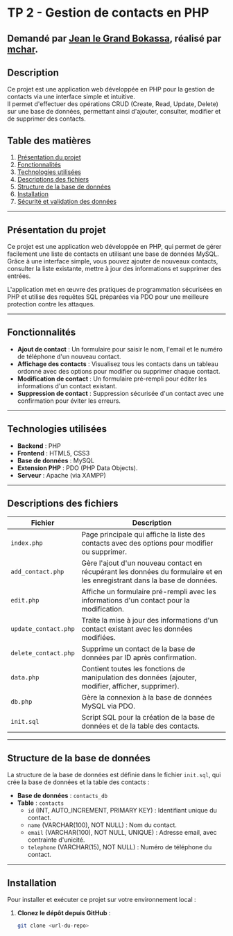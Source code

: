# TP 2 - Gestion de contacts en PHP

## Demandé par [Jean le Grand Bokassa](https://github.com/jlbokass), réalisé par [mchar](https://github.com/mchaaar).

## Description
Ce projet est une application web développée en PHP pour la gestion de contacts via une interface simple et intuitive.  
Il permet d'effectuer des opérations CRUD (Create, Read, Update, Delete) sur une base de données, permettant ainsi d'ajouter, consulter, modifier et de supprimer des contacts.  

## Table des matières
1. [Présentation du projet](#présentation-du-projet)
2. [Fonctionnalités](#fonctionnalités)
3. [Technologies utilisées](#technologies-utilisées)
4. [Descriptions des fichiers](#descriptions-des-fichiers)
5. [Structure de la base de données](#structure-de-la-base-de-données)
6. [Installation](#installation)
7. [Sécurité et validation des données](#sécurité-et-validation-des-données)

---

## Présentation du projet
Ce projet est une application web développée en PHP, qui permet de gérer facilement une liste de contacts en utilisant une base de données MySQL.  
Grâce à une interface simple, vous pouvez ajouter de nouveaux contacts, consulter la liste existante, mettre à jour des informations et supprimer des entrées. 

L'application met en œuvre des pratiques de programmation sécurisées en PHP et utilise des requêtes SQL préparées via PDO pour une meilleure protection contre les attaques.  

---

## Fonctionnalités
- **Ajout de contact** : Un formulaire pour saisir le nom, l'email et le numéro de téléphone d'un nouveau contact.
- **Affichage des contacts** : Visualisez tous les contacts dans un tableau ordonné avec des options pour modifier ou supprimer chaque contact.
- **Modification de contact** : Un formulaire pré-rempli pour éditer les informations d'un contact existant.
- **Suppression de contact** : Suppression sécurisée d'un contact avec une confirmation pour éviter les erreurs.

---

## Technologies utilisées
- **Backend** : PHP
- **Frontend** : HTML5, CSS3
- **Base de données** : MySQL
- **Extension PHP** : PDO (PHP Data Objects).
- **Serveur** : Apache (via XAMPP)

---

## Descriptions des fichiers

| Fichier              | Description |
|----------------------|-------------|
| `index.php`          | Page principale qui affiche la liste des contacts avec des options pour modifier ou supprimer. |
| `add_contact.php`    | Gère l'ajout d'un nouveau contact en récupérant les données du formulaire et en les enregistrant dans la base de données. |
| `edit.php`           | Affiche un formulaire pré-rempli avec les informations d'un contact pour la modification. |
| `update_contact.php` | Traite la mise à jour des informations d'un contact existant avec les données modifiées. |
| `delete_contact.php` | Supprime un contact de la base de données par ID après confirmation. |
| `data.php`           | Contient toutes les fonctions de manipulation des données (ajouter, modifier, afficher, supprimer). |
| `db.php`             | Gère la connexion à la base de données MySQL via PDO. |
| `init.sql`           | Script SQL pour la création de la base de données et de la table des contacts. |

---

## Structure de la base de données
La structure de la base de données est définie dans le fichier `init.sql`, qui crée la base de données et la table des contacts :

- **Base de données** : `contacts_db`
- **Table** : `contacts`
  - `id` (INT, AUTO_INCREMENT, PRIMARY KEY) : Identifiant unique du contact.
  - `name` (VARCHAR(100), NOT NULL) : Nom du contact.
  - `email` (VARCHAR(100), NOT NULL, UNIQUE) : Adresse email, avec contrainte d'unicité.
  - `telephone` (VARCHAR(15), NOT NULL) : Numéro de téléphone du contact.

---

## Installation
Pour installer et exécuter ce projet sur votre environnement local :

1. **Clonez le dépôt depuis GitHub** :
   ```bash
   git clone <url-du-repo>
